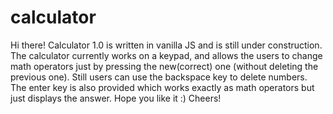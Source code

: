 # calculator
Hi there! Calculator 1.0 is written in vanilla JS and is still under construction. The calculator currently works on a keypad, and allows 
the users to change math operators just by pressing the new(correct) one (without deleting the previous one). Still users can use
the backspace key to delete numbers. The enter key is also provided which works exactly as math operators but just displays the answer. 
Hope you like it :) Cheers!
